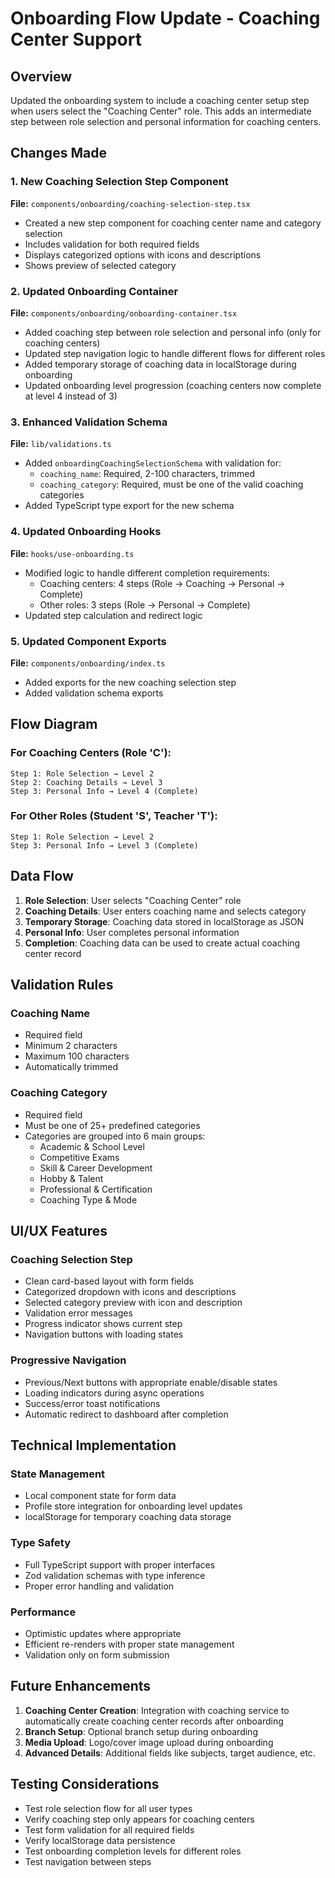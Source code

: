 # Onboarding Flow Update - Coaching Center Support

## Overview
Updated the onboarding system to include a coaching center setup step when users select the "Coaching Center" role. This adds an intermediate step between role selection and personal information for coaching centers.

## Changes Made

### 1. New Coaching Selection Step Component
**File:** `components/onboarding/coaching-selection-step.tsx`
- Created a new step component for coaching center name and category selection
- Includes validation for both required fields
- Displays categorized options with icons and descriptions
- Shows preview of selected category

### 2. Updated Onboarding Container
**File:** `components/onboarding/onboarding-container.tsx`
- Added coaching step between role selection and personal info (only for coaching centers)
- Updated step navigation logic to handle different flows for different roles
- Added temporary storage of coaching data in localStorage during onboarding
- Updated onboarding level progression (coaching centers now complete at level 4 instead of 3)

### 3. Enhanced Validation Schema
**File:** `lib/validations.ts`
- Added `onboardingCoachingSelectionSchema` with validation for:
  - `coaching_name`: Required, 2-100 characters, trimmed
  - `coaching_category`: Required, must be one of the valid coaching categories
- Added TypeScript type export for the new schema

### 4. Updated Onboarding Hooks
**File:** `hooks/use-onboarding.ts`
- Modified logic to handle different completion requirements:
  - Coaching centers: 4 steps (Role → Coaching → Personal → Complete)
  - Other roles: 3 steps (Role → Personal → Complete)
- Updated step calculation and redirect logic

### 5. Updated Component Exports
**File:** `components/onboarding/index.ts`
- Added exports for the new coaching selection step
- Added validation schema exports

## Flow Diagram

### For Coaching Centers (Role 'C'):
```
Step 1: Role Selection → Level 2
Step 2: Coaching Details → Level 3  
Step 3: Personal Info → Level 4 (Complete)
```

### For Other Roles (Student 'S', Teacher 'T'):
```
Step 1: Role Selection → Level 2
Step 3: Personal Info → Level 3 (Complete)
```

## Data Flow

1. **Role Selection**: User selects "Coaching Center" role
2. **Coaching Details**: User enters coaching name and selects category
3. **Temporary Storage**: Coaching data stored in localStorage as JSON
4. **Personal Info**: User completes personal information
5. **Completion**: Coaching data can be used to create actual coaching center record

## Validation Rules

### Coaching Name
- Required field
- Minimum 2 characters
- Maximum 100 characters
- Automatically trimmed

### Coaching Category
- Required field
- Must be one of 25+ predefined categories
- Categories are grouped into 6 main groups:
  - Academic & School Level
  - Competitive Exams
  - Skill & Career Development
  - Hobby & Talent
  - Professional & Certification
  - Coaching Type & Mode

## UI/UX Features

### Coaching Selection Step
- Clean card-based layout with form fields
- Categorized dropdown with icons and descriptions
- Selected category preview with icon and description
- Validation error messages
- Progress indicator shows current step
- Navigation buttons with loading states

### Progressive Navigation
- Previous/Next buttons with appropriate enable/disable states
- Loading indicators during async operations
- Success/error toast notifications
- Automatic redirect to dashboard after completion

## Technical Implementation

### State Management
- Local component state for form data
- Profile store integration for onboarding level updates
- localStorage for temporary coaching data storage

### Type Safety
- Full TypeScript support with proper interfaces
- Zod validation schemas with type inference
- Proper error handling and validation

### Performance
- Optimistic updates where appropriate
- Efficient re-renders with proper state management
- Validation only on form submission

## Future Enhancements

1. **Coaching Center Creation**: Integration with coaching service to automatically create coaching center records after onboarding
2. **Branch Setup**: Optional branch setup during onboarding
3. **Media Upload**: Logo/cover image upload during onboarding
4. **Advanced Details**: Additional fields like subjects, target audience, etc.

## Testing Considerations

- Test role selection flow for all user types
- Verify coaching step only appears for coaching centers
- Test form validation for all required fields
- Verify localStorage data persistence
- Test onboarding completion levels for different roles
- Test navigation between steps